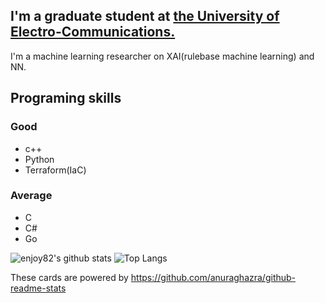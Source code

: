 ## I'm a graduate student at [the University of Electro-Communications.](https://www.uec.ac.jp/)  
I'm a machine learning researcher on XAI(rulebase machine learning) and NN.  
## Programing skills  
### Good  
* c++  
* Python  
* Terraform(IaC)  
### Average  
* C  
* C#  
* Go  

![enjoy82's github stats](https://github-readme-stats.vercel.app/api?username=enjoy82&count_private=true&show_icons=true&theme=radical)
![Top Langs](https://github-readme-stats.vercel.app/api/top-langs/?username=enjoy82&theme=radical)

These cards are powered by https://github.com/anuraghazra/github-readme-stats
